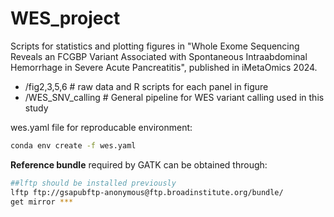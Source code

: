 # WES_project

Scripts for statistics and plotting figures in "Whole Exome Sequencing Reveals an FCGBP Variant Associated with Spontaneous Intraabdominal Hemorrhage in Severe Acute Pancreatitis", published in iMetaOmics 2024.

- /fig2,3,5,6 # raw data and R scripts for each panel in figure
- /WES_SNV_calling # General pipeline for WES variant calling used in this study

wes.yaml file for reproducable environment:
```sh
conda env create -f wes.yaml
```

**Reference bundle** required by GATK can be obtained through:
```sh
##lftp should be installed previously
lftp ftp://gsapubftp-anonymous@ftp.broadinstitute.org/bundle/
get mirror ***
```
